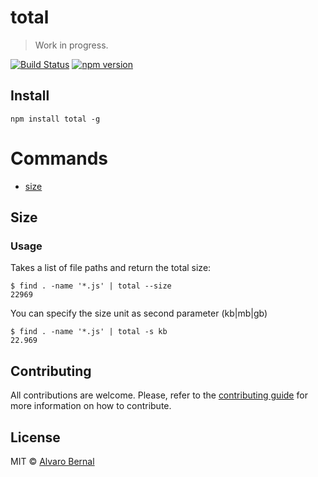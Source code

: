 # total
> Work in progress.

[![Build Status](https://travis-ci.org/AlvaroBernalG/total.svg?branch=master)](https://travis-ci.org/AlvaroBernalG/total) [![npm version](https://badge.fury.io/js/total.svg)](https://badge.fury.io/js/total) 

## Install

``` shell
npm install total -g
```

# Commands

* [size](#Size)

## Size

### Usage

Takes a list of file paths and return the total size:

```shell
$ find . -name '*.js' | total --size 
22969
```

You can specify the size unit as second parameter (kb|mb|gb) 

```shell
$ find . -name '*.js' | total -s kb
22.969
```


## Contributing

All contributions are welcome. Please, refer to the 
[contributing guide](https://github.com/AlvaroBernalG/total/blob/master/CONTRIBUTING.md) for
more information on how to contribute.

## License
MIT © [Alvaro Bernal](https://github.com/AlvaroBernalG/)
